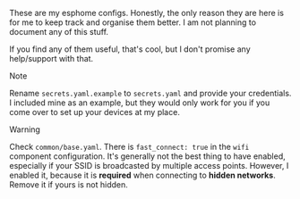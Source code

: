 These are my esphome configs. Honestly, the only reason they are here is for me to keep track and organise them better. I am not planning to document any of this stuff.

If you find any of them useful, that's cool, but I don't promise any help/support with that.

> [!NOTE]  
> Rename `secrets.yaml.example` to `secrets.yaml` and provide your credentials. I included mine as an example, but they would only work for you if you come over to set up your devices at my place.

> [!WARNING]  
> Check `common/base.yaml`. There is `fast_connect: true` in the `wifi` component configuration. It's generally not the best thing to have enabled, especially if your SSID is broadcasted by multiple access points. However, I enabled it, because it is **required** when connecting to **hidden networks**. Remove it if yours is not hidden.